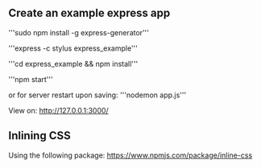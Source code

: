 ## Create an example express app
'''sudo npm install -g express-generator'''

'''express -c stylus express_example'''

'''cd express_example && npm install'''

'''npm start'''

or for server restart upon saving:
'''nodemon app.js'''

View on:
http://127.0.0.1:3000/

## Inlining CSS
Using the following package:
https://www.npmjs.com/package/inline-css
